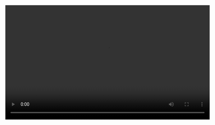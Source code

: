 <video width="640" height="360" controls>
  <source src="Videos/VideoDemoGameFlappyBird.mp4" type="video/mp4">
  Trình duyệt của bạn không hỗ trợ video.
</video>
